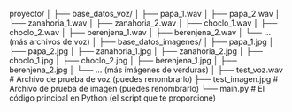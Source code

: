 proyecto/
│
├── base_datos_voz/
│   ├── papa_1.wav
│   ├── papa_2.wav
│   ├── zanahoria_1.wav
│   ├── zanahoria_2.wav
│   ├── choclo_1.wav
│   ├── choclo_2.wav
│   ├── berenjena_1.wav
│   ├── berenjena_2.wav
│   └── ... (más archivos de voz)
│
├── base_datos_imagenes/
│   ├── papa_1.jpg
│   ├── papa_2.jpg
│   ├── zanahoria_1.jpg
│   ├── zanahoria_2.jpg
│   ├── choclo_1.jpg
│   ├── choclo_2.jpg
│   ├── berenjena_1.jpg
│   ├── berenjena_2.jpg
│   └── ... (más imágenes de verduras)
│
├── test_voz.wav       # Archivo de prueba de voz (puedes renombrarlo)
├── test_imagen.jpg    # Archivo de prueba de imagen (puedes renombrarlo)
└── main.py            # El código principal en Python (el script que te proporcioné)
